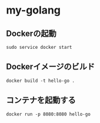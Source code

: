 # my-golang

## Dockerの起動
```
sudo service docker start
```

## Dockerイメージのビルド
```
docker build -t hello-go .
```

## コンテナを起動する
```
docker run -p 8080:8080 hello-go
```